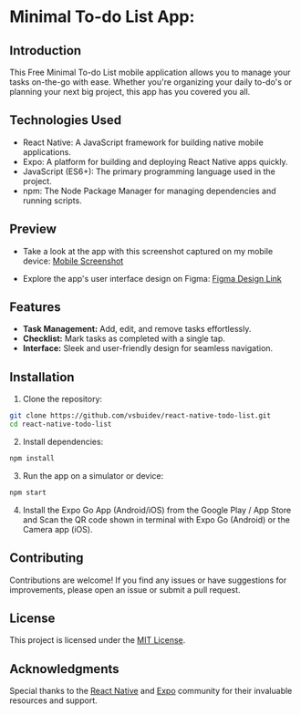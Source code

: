 # Minimal To-do List App:

## Introduction

This Free Minimal To-do List mobile application allows you to manage your tasks on-the-go with ease. Whether you're organizing your daily to-do's or planning your next big project, this app has you covered you all.

## Technologies Used

- React Native: A JavaScript framework for building native mobile applications.
- Expo: A platform for building and deploying React Native apps quickly.
- JavaScript (ES6+): The primary programming language used in the project.
- npm: The Node Package Manager for managing dependencies and running scripts.

## Preview

- Take a look at the app with this screenshot captured on my mobile device: [Mobile Screenshot](./Preview/Screenshot.PNG)

- Explore the app's user interface design on Figma: [Figma Design Link](https://www.figma.com/community/file/1350344600031523800/minimal-to-do-list-app)

## Features

- **Task Management:** Add, edit, and remove tasks effortlessly.
- **Checklist:** Mark tasks as completed with a single tap.
- **Interface:** Sleek and user-friendly design for seamless navigation.

## Installation

1. Clone the repository:

```bash
git clone https://github.com/vsbuidev/react-native-todo-list.git
cd react-native-todo-list
```

2. Install dependencies:

```bash
npm install
```

3. Run the app on a simulator or device:

```bash
npm start
```

4. Install the Expo Go App (Android/iOS) from the Google Play / App Store and Scan the QR code shown in terminal with Expo Go (Android) or the Camera app (iOS).

## Contributing

Contributions are welcome! If you find any issues or have suggestions for improvements, please open an issue or submit a pull request.

## License

This project is licensed under the [MIT License](LICENSE).

## Acknowledgments

Special thanks to the [React Native](https://reactnative.dev/) and [Expo](https://expo.dev/) community for their invaluable resources and support.
